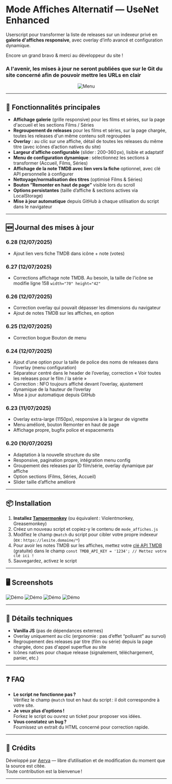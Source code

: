 # Mode Affiches Alternatif — UseNet Enhanced

Userscript pour transformer la liste de releases sur un indexeur privé en **galerie d'affiches responsive**, avec overlay d’info avancé et configuration dynamique.

Encore un grand bravo & merci au développeur du site !


### A l'avenir, les mises à jour ne seront publiées que sur le Git du site concerné afin de pouvoir mettre les URLs en clair ###



<div align="center">

<img src="https://raw.githubusercontent.com/Aerya/Mode-Affiches/refs/heads/main/Screens/1.2.png" alt="Menu" />

</div>

---

## 🚀 Fonctionnalités principales

- **Affichage galerie** (grille responsive) pour les films et séries, sur la page d'accueil et les sections Films / Séries
- **Regroupement de releases** pour les films et séries, sur la page chargée, toutes les releases d'un même contenu solt regroupées
- **Overlay** : au clic sur une affiche, détail de toutes les releases du même titre (avec icônes d’action natives du site)
- **Largeur d’affiche configurable** (slider : 200–360 px), lisible et adaptatif
- **Menu de configuration dynamique** : sélectionnez les sections à transformer (Accueil, Films, Séries)
- **Affichage de la note TMDB avec lien vers la fiche** optionnel, avec clé API personnelle à configurer
- **Nettoyage/normalisation des titres** (optimisé Films & Séries)
- **Bouton “Remonter en haut de page”** visible lors du scroll
- **Options persistantes** (taille d’affiche & sections actives via LocalStorage)
- **Mise à jour automatique** depuis GitHub à chaque utilisation du script dans le navigateur

---

## 🆕 Journal des mises à jour

### 6.28 (12/07/2025)
- Ajout lien vers fiche TMDB dans icône + note (votes)

### 6.27 (12/07/2025)
- Corrections affichage note TMDB. Au besoin, la taille de l'icône se modifie ligne 158 `width="70" height="42"`

### 6.26 (12/07/2025)
- Correction overlay qui pouvait dépasser les dimensions du navigateur
- Ajout de notes TMDB sur les affiches, en option

### 6.25 (12/07/2025)
- Correction bogue Bouton de menu

### 6.24 (12/07/2025)
- Ajout d’une option pour la taille de police des noms de releases dans l’overlay (menu configuration)
- Séparateur centré dans le header de l’overlay, correction « Voir toutes les releases pour le film / la série »
- Correction : NFO toujours affiché devant l’overlay, ajustement dynamique de la hauteur de l’overlay
- Mise à jour automatique depuis GitHub

### 6.23 (11/07/2025)
- Overlay extra-large (1150px), responsive à la largeur de vignette
- Menu amélioré, bouton Remonter en haut de page
- Affichage propre, bugfix police et espacements

### 6.20 (10/07/2025)
- Adaptation à la nouvelle structure du site
- Responsive, pagination propre, intégration menu config
- Groupement des releases par ID film/série, overlay dynamique par affiche
- Option sections (Films, Séries, Accueil)
- Slider taille d’affiche amélioré

---

## 📦 Installation

1. **Installez [Tampermonkey](https://www.tampermonkey.net/)** (ou équivalent : Violentmonkey, Greasemonkey)
2. Créez un nouveau script et copiez-y le contenu de `mode_affiches.js`
3. Modifiez le champ `@match` du script pour cibler votre propre indexeur (ex : `https://lesite.domaine/*`)
4. Pour avoir les notes TMDB sur les affiches, mettez votre [clé API TMDB](https://www.themoviedb.org/settings/api) (gratuite) dans le champ `const TMDB_API_KEY = '1234'; // Mettez votre clé ici !`
3. Sauvegardez, activez le script

---

## 🖥️ Screenshots

![Démo](https://raw.githubusercontent.com/Aerya/Mode-Affiches/refs/heads/main/Screens/2.1.png)
![Démo](https://raw.githubusercontent.com/Aerya/Mode-Affiches/refs/heads/main/Screens/3.1.png)
![Démo](https://raw.githubusercontent.com/Aerya/Mode-Affiches/refs/heads/main/Screens/4.1.png)
![Démo](https://raw.githubusercontent.com/Aerya/Mode-Affiches/refs/heads/main/Screens/5.1.png)

---

## 🧩 Détails techniques

- **Vanilla JS** (pas de dépendances externes)
- Overlay uniquement au clic (ergonomie : pas d’effet “polluant” au survol)
- Regroupement des releases par titre (film ou série) depuis la page chargée, donc pas d'appel superflue au site
- Icônes natives pour chaque release (signalement, téléchargement, panier, etc.)

---

## ❓ FAQ

- **Le script ne fonctionne pas ?**  
  Vérifiez le champ `@match` tout en haut du script : il doit correspondre à votre site.
- **Je veux plus d’options !**  
  Forkez le script ou ouvrez un ticket pour proposer vos idées.
- **Vous constatez un bug ?**  
  Fournissez un extrait du HTML concerné pour correction rapide.

---

## 🤝 Crédits

Développé par [Aerya](https://github.com/Aerya) — libre d’utilisation et de modification du moment que la source est citée.  
Toute contribution est la bienvenue !

---